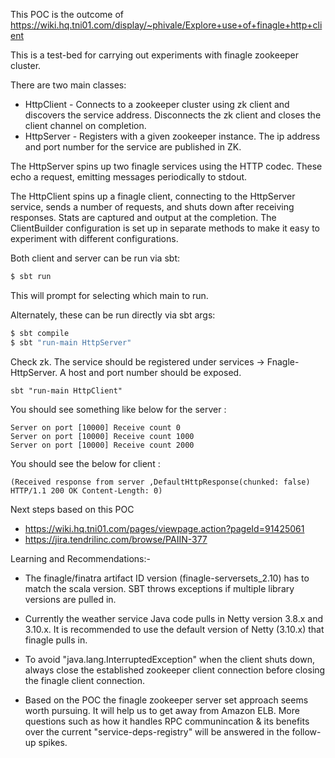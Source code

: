 This POC is the outcome of https://wiki.hq.tni01.com/display/~phivale/Explore+use+of+finagle+http+client


This is a test-bed for carrying out experiments with finagle zookeeper cluster.

There are two main classes:
* HttpClient - Connects to a zookeeper cluster using zk client and discovers the service address. Disconnects the zk client and closes the client channel on completion.
* HttpServer - Registers with a given zookeeper instance. The ip address and port number for the service are published in ZK.

The HttpServer spins up two finagle services using the HTTP codec. These echo a request, emitting messages periodically to stdout.

The HttpClient spins up a finagle client, connecting to the HttpServer service, sends a number of requests, and shuts down after receiving responses.
Stats are captured and output at the completion. The ClientBuilder configuration is set up in separate methods to make it easy to experiment with different
configurations.

Both client and server can be run via sbt:
```sh
$ sbt run
```
This will prompt for selecting which main to run.

Alternately, these can be run directly via sbt args:
```sh
$ sbt compile
$ sbt "run-main HttpServer"
```

Check zk. The service should be registered under services -> Fnagle-HttpServer. A host and port number should be exposed.
```
sbt "run-main HttpClient"
```

You should see something like below for the server : 
```
Server on port [10000] Receive count 0
Server on port [10000] Receive count 1000
Server on port [10000] Receive count 2000
```

You should see the below for client :
```
(Received response from server ,DefaultHttpResponse(chunked: false)
HTTP/1.1 200 OK Content-Length: 0)
```

Next steps based on this POC
- https://wiki.hq.tni01.com/pages/viewpage.action?pageId=91425061
- https://jira.tendrilinc.com/browse/PAIIN-377


Learning and Recommendations:-
- The finagle/finatra artifact ID version (finagle-serversets_2.10) has to match the scala version. SBT throws exceptions if multiple library versions are pulled in.

- Currently the weather service Java code pulls in Netty version 3.8.x and 3.10.x. It is recommended to use the default version of Netty (3.10.x) that finagle pulls in.

- To avoid "java.lang.InterruptedException" when the client shuts down, always close the established zookeeper client connection before closing the finagle client connection.

- Based on the POC the finagle zookeeper server set approach seems worth pursuing. It will help us to get away from Amazon ELB. More questions such as how it handles RPC communincation & its benefits over the current "service-deps-registry" will be answered in the follow-up spikes.

